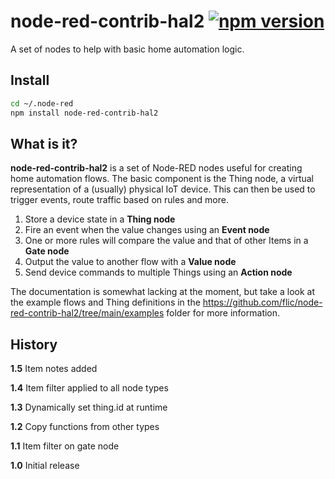 # node-red-contrib-hal2 [![npm version](https://badge.fury.io/js/node-red-contrib-hal2.svg)](https://badge.fury.io/js/node-red-contrib-hal2)
A set of nodes to help with basic home automation logic.

## Install
```bash
cd ~/.node-red
npm install node-red-contrib-hal2
```

## What is it?
**node-red-contrib-hal2** is a set of Node-RED nodes useful for creating home automation flows. The basic component is the Thing node, a virtual representation of a (usually) physical IoT device. This can then be used to trigger events, route traffic based on rules and more.

1. Store a device state in a **Thing node**
2. Fire an event when the value changes using an **Event node**
3. One or more rules will compare the value and that of other Items in a **Gate node**
4. Output the value to another flow with a **Value node**
5. Send device commands to multiple Things using an **Action node**

The documentation is somewhat lacking at the moment, but take a look at the example flows and Thing definitions in the https://github.com/flic/node-red-contrib-hal2/tree/main/examples folder for more information.

## History

**1.5** Item notes added

**1.4** Item filter applied to all node types

**1.3** Dynamically set thing.id at runtime

**1.2** Copy functions from other types

**1.1** Item filter on gate node

**1.0** Initial release